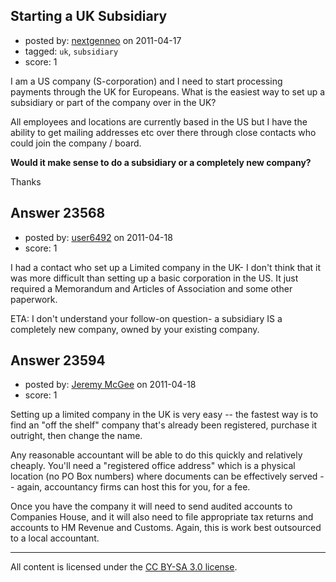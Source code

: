 ## Starting a UK Subsidiary

- posted by: [nextgenneo](https://stackexchange.com/users/-1/5085-nextgenneo) on 2011-04-17
- tagged: `uk`, `subsidiary`
- score: 1

I am a US company (S-corporation) and I need to start processing payments through the UK for Europeans. What is the easiest way to set up a subsidiary or part of the company over in the UK?

All employees and locations are currently based in the US but I have the ability to get mailing addresses etc over there through close contacts who could join the company / board.

**Would it make sense to do a subsidiary or a completely new company?**

Thanks


## Answer 23568

- posted by: [user6492](https://stackexchange.com/users/-1/6492-user6492) on 2011-04-18
- score: 1

I had a contact who set up a Limited company in the UK- I don't think that it was more difficult than setting up a basic corporation in the US.  It just required a Memorandum and Articles of Association and some other paperwork.

ETA: I don't understand your follow-on question- a subsidiary IS a completely new company, owned by your existing company.


## Answer 23594

- posted by: [Jeremy McGee](https://stackexchange.com/users/-1/1152-jeremy-mcgee) on 2011-04-18
- score: 1

Setting up a limited company in the UK is very easy -- the fastest way is to find an "off the shelf" company that's already been registered, purchase it outright, then change the name. 

Any reasonable accountant will be able to do this quickly and relatively cheaply. You'll need a "registered office address" which is a physical location (no PO Box numbers) where documents can be effectively served -- again, accountancy firms can host this for you, for a fee.

Once you have the company it will need to send audited accounts to Companies House, and it will also need to file appropriate tax returns and accounts to HM Revenue and Customs. Again, this is work best outsourced to a local accountant.



---

All content is licensed under the [CC BY-SA 3.0 license](https://creativecommons.org/licenses/by-sa/3.0/).
